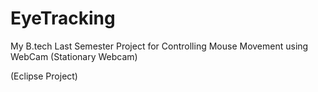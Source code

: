 # EyeTracking
My B.tech Last Semester Project for Controlling Mouse Movement using WebCam (Stationary Webcam)

(Eclipse Project)
